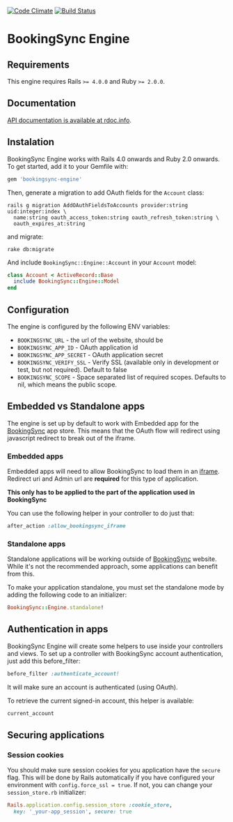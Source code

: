 [![Code Climate](https://codeclimate.com/github/BookingSync/bookingsync-engine.png)](https://codeclimate.com/github/BookingSync/bookingsync-engine)
[![Build Status](https://travis-ci.org/BookingSync/bookingsync-engine.png?branch=master)](https://travis-ci.org/BookingSync/bookingsync-engine)

# BookingSync Engine

## Requirements

This engine requires Rails `>= 4.0.0` and Ruby `>= 2.0.0`.

## Documentation

[API documentation is available at rdoc.info](http://rdoc.info/github/BookingSync/bookingsync-engine/master/frames).

## Instalation

BookingSync Engine works with Rails 4.0 onwards and Ruby 2.0 onwards. To get started, add it to your Gemfile with:

```ruby
gem 'bookingsync-engine'
```

Then, generate a migration to add OAuth fields for the `Account` class:

```console
rails g migration AddOAuthFieldsToAccounts provider:string uid:integer:index \
  name:string oauth_access_token:string oauth_refresh_token:string \
  oauth_expires_at:string
```

and migrate:

```console
rake db:migrate
```

And include `BookingSync::Engine::Account` in your `Account` model:

```ruby
class Account < ActiveRecord::Base
  include BookingSync::Engine::Model
end
```

## Configuration

The engine is configured by the following ENV variables:

* `BOOKINGSYNC_URL` - the url of the website, should be
* `BOOKINGSYNC_APP_ID` - OAuth application id
* `BOOKINGSYNC_APP_SECRET` - OAuth application secret
* `BOOKINGSYNC_VERIFY_SSL` - Verify SSL (available only in development or test, but not required). Default to false
* `BOOKINGSYNC_SCOPE` - Space separated list of required scopes. Defaults to nil, which means the public scope.

## Embedded vs Standalone apps

The engine is set up by default to work with Embedded app for the [BookingSync](http://www.bookingsync.com) app store. This means that the OAuth flow will redirect using javascript
redirect to break out of the iframe.

### Embedded apps

Embedded apps will need to allow BookingSync to load them in an
[iframe](https://developer.mozilla.org/en-US/docs/Web/HTML/Element/iframe). Redirect uri and Admin url are **required** for this type of application.

**This only has to be applied to the part of the application used in BookingSync**

You can use the following helper in your controller to do just that:

```ruby
after_action :allow_bookingsync_iframe
```

### Standalone apps

Standalone applications will be working outside of [BookingSync](http://www.bookingsync.com) website. While it's not the recommended approach, some applications can benefit from this.

To make your application standalone, you must set the standalone mode by adding
the following code to an initializer:

```ruby
BookingSync::Engine.standalone!
```

## Authentication in apps

BookingSync Engine will create some helpers to use inside your controllers and views. To set up a controller with BookingSync account authentication, just add this before_filter:

```ruby
before_filter :authenticate_account!
```
It will make sure an account is authenticated (using OAuth).


To retrieve the current signed-in account, this helper is available:

```ruby
current_account
```

## Securing applications

### Session cookies

You should make sure session cookies for you application have the `secure`
flag. This will be done by Rails automatically if you have configured
your environment with `config.force_ssl = true`. If not, you can change your
`session_store.rb` initializer:

```ruby
Rails.application.config.session_store :cookie_store,
  key: '_your-app_session', secure: true
```
